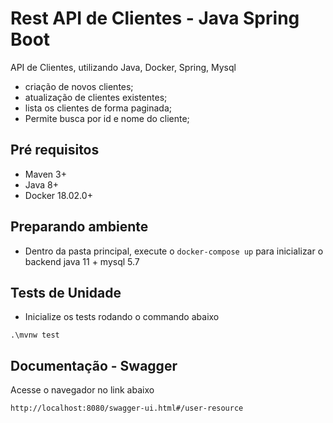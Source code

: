 # Rest API de Clientes - Java Spring Boot 

API de Clientes, utilizando Java, Docker, Spring, Mysql

- criação de novos clientes;
- atualização de clientes existentes;
- lista os clientes de forma paginada;
- Permite busca por id e nome do cliente;

## Pré requisitos

- Maven 3+
- Java 8+
- Docker 18.02.0+ 

## Preparando ambiente

- Dentro da pasta principal, execute o `docker-compose up` para inicializar o backend java 11 + mysql 5.7

## Tests de Unidade

- Inicialize os tests rodando o commando abaixo 
````
.\mvnw test
````

## Documentação - Swagger 

Acesse o navegador no link abaixo
````
http://localhost:8080/swagger-ui.html#/user-resource
````
